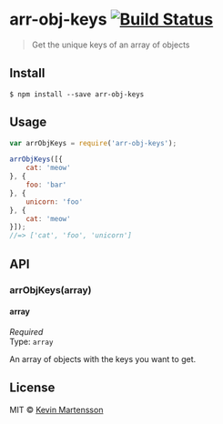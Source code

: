 # arr-obj-keys [![Build Status](https://travis-ci.org/kevva/arr-obj-keys.svg?branch=master)](https://travis-ci.org/kevva/arr-obj-keys)

> Get the unique keys of an array of objects


## Install

```
$ npm install --save arr-obj-keys
```


## Usage

```js
var arrObjKeys = require('arr-obj-keys');

arrObjKeys([{
	cat: 'meow'
}, {
	foo: 'bar'
}, {
	unicorn: 'foo'
}, {
	cat: 'meow'
}]);
//=> ['cat', 'foo', 'unicorn']
```


## API

### arrObjKeys(array)

#### array

*Required*  
Type: `array`

An array of objects with the keys you want to get.


## License

MIT © [Kevin Martensson](http://github.com/kevva)
